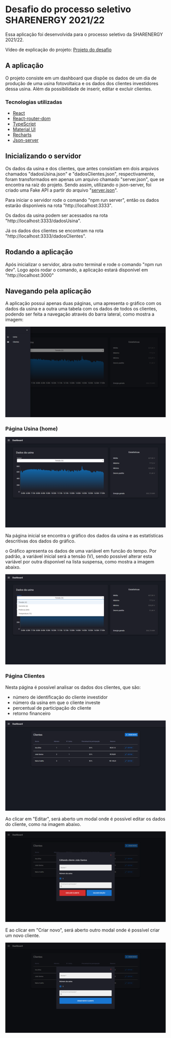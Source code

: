 # Desafio do processo seletivo SHARENERGY 2021/22

Essa aplicação foi desenvolvida para o processo seletivo da SHARENERGY 2021/22.

Vídeo de explicação do projeto: [Projeto do desafio](https://youtu.be/YUUBrJp6Dxo)

## A aplicação

O projeto consiste em um dashboard que dispõe os dados de um dia de produção de uma usina fotovoltaica e os dados dos clientes investidores dessa usina. Além da possibilidade de inserir, editar e excluir clientes.

### Tecnologias utilizadas

- [React](https://pt-br.reactjs.org/)
- [React-router-dom](https://v5.reactrouter.com/web/guides/quick-start)
- [TypeScript](https://www.typescriptlang.org/)
- [Material UI](https://mui.com/pt/)
- [Recharts](https://recharts.org/en-US/)
- [Json-server](https://github.com/typicode/json-server)

## Inicializando o servidor

Os dados da usina e dos clientes, que antes consistiam em dois arquivos chamados "dadosUsina.json" e "dadosClientes.json", respectivamente, foram transformados em apenas um arquivo chamado "server.json", que se encontra na raiz do projeto. Sendo assim, utilizando o json-server, foi criado uma Fake API a partir do arquivo "[server.json](server.json)".

Para iniciar o servidor rode o comando "npm run server", então os dados estarão disponíveis na rota "http://localhost:3333".

Os dados da usina podem ser acessados na rota "http://localhost:3333/dadosUsina".

Já os dados dos clientes se encontram na rota "http://localhost:3333/dadosClientes".

## Rodando a aplicação

Após inicializar o servidor, abra outro terminal e rode o comando "npm run dev". Logo após rodar o comando, a aplicação estará disponível em "http://localhost:3000"

## Navegando pela aplicação

A aplicação possui apenas duas páginas, uma apresenta o gráfico com os dados da usina e a outra uma tabela com os dados de todos os clientes, podendo ser feita a navegação através do barra lateral, como mostra a imagem:

![Página inicial](./READMEImages/barraLateral.png)

### Página Usina (home)

![Página inicial](./READMEImages/homePage.png)

Na página inicial se encontra o gráfico dos dados da usina e as estatísticas descritivas dos dados do gráfico.

o Gráfico apresenta os dados de uma variável em funcão do tempo. Por padrão, a variável inicial será a tensão (V), sendo possível alterar esta variável por outra disponível na lista suspensa, como mostra a imagem abaixo.

![Lista de variáveis](./READMEImages/caixadeSelecao.png)

### Página Clientes

Nesta página é possível analisar os dados dos clientes, que são:

- número de identificação do cliente investidor
- número da usina em que o cliente investe
- percentual de participação do cliente
- retorno financeiro

![Página clientes](./READMEImages/paginaClientes.png)

Ao clicar em "Editar", será aberto um modal onde é possível editar os dados do cliente, como na imagem abaixo.

![Página clientes](./READMEImages/modalDeEdicao.png)

E ao clicar em "Criar novo", será aberto outro modal onde é possível criar um novo cliente.

![Página clientes](./READMEImages/modalDeCriacao.png)